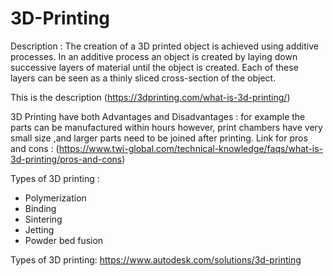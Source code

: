 # 3D-Printing
Description : The creation of a 3D printed object is achieved using additive processes. In an additive process an object is created by laying down successive layers of material until the object is created. Each of these layers can be seen as a thinly sliced cross-section of the object.

This is the description (https://3dprinting.com/what-is-3d-printing/)


3D Printing have both  Advantages and Disadvantages : for example the parts can be manufactured within hours however, print chambers have very small size ,and larger parts need to be joined after printing.
Link for pros and cons : (https://www.twi-global.com/technical-knowledge/faqs/what-is-3d-printing/pros-and-cons)


Types of 3D printing : 


* Polymerization
* Binding
* Sintering
* Jetting
* Powder bed fusion
  


Types of 3D printing: https://www.autodesk.com/solutions/3d-printing
